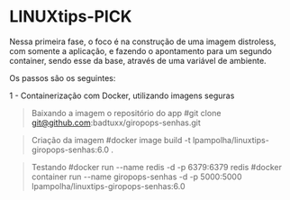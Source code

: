 # LINUXtips-PICK

Nessa primeira fase, o foco é na construção de uma imagem distroless, com somente a aplicação, e fazendo o apontamento para um segundo container, sendo esse da base, através de uma variável de ambiente.

Os passos são os seguintes:

1 - Containerização com Docker, utilizando imagens seguras 

> Baixando a imagem o repositório do app
#git clone git@github.com:badtuxx/giropops-senhas.git

> Criação da imagem
#docker image build -t lpampolha/linuxtips-giropops-senhas:6.0 .

> Testando
#docker run --name redis -d -p 6379:6379 redis
#docker container run --name giropops-senhas -d -p 5000:5000 lpampolha/linuxtips-giropops-senhas:6.0